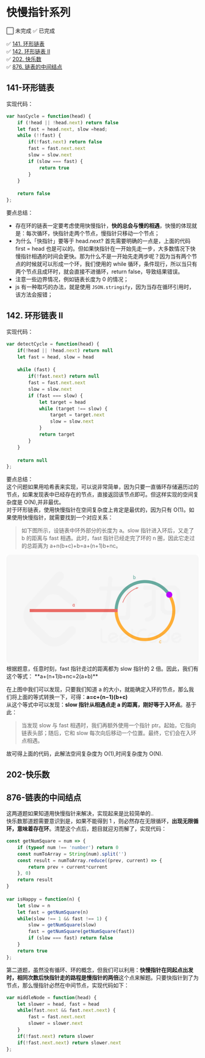 # 快慢指针系列  

⬜️ 未完成  ✅ 已完成    

✅  [141. 环形链表](https://leetcode-cn.com/problems/linked-list-cycle/)  
✅  [142. 环形链表 II](https://leetcode-cn.com/problems/linked-list-cycle-ii/)  
✅  [202. 快乐数](https://leetcode-cn.com/problems/happy-number/)  
✅  [876. 链表的中间结点](https://leetcode-cn.com/problems/middle-of-the-linked-list/)  

  
## 141-环形链表  
实现代码：
```js  
var hasCycle = function(head) {
    if (!head || !head.next) return false
    let fast = head.next, slow =head;
    while (!!fast) {
        if(!fast.next) return false
        fast = fast.next.next
        slow = slow.next
        if (slow === fast) {
            return true
        }
    }

    return false
};
```  
要点总结：
+ 存在环的链表一定要考虑使用快慢指针，**快的总会与慢的相遇**，快慢的体现就是：每次循环，快指针走两个节点，慢指针只移动一个节点；
+ 为什么「快指针」要等于 head.next?
  首先需要明确的一点是，上面的代码 first = head 也是可以的。但如果快指针在一开始先走一步，大多数情况下快慢指针相遇的时间会更快。那为什么不是一开始先走两步呢？因为当有两个节点的时候就可以形成一个环，我们使用的 while 循环，条件现行，所以当只有两个节点且成环时，就会直接不进循环，return false，导致结果错误。  
+ 注意一些边界情况，例如链表长度为 0 的情况；  
+ js 有一种取巧的办法，就是使用 `JSON.stringify`，因为当存在循环引用时，该方法会报错；  

## 142. 环形链表 II  
实现代码：
```js  
var detectCycle = function(head) {
    if(!head || !head.next) return null
    let fast = head, slow = head

    while (fast) {
        if(!fast.next) return null
        fast = fast.next.next
        slow = slow.next
        if (fast === slow) {
            let target = head
            while (target !== slow) {
                target = target.next
                slow = slow.next
            }
            return target
        }
    }

    return null
};
```   
要点总结：  
这个问题如果用哈希表来实现，可以说非常简单，因为只要一直循环存储遍历过的节点，如果发现表中已经存在的节点，直接返回该节点即可。但这样实现的空间复杂度是 O(N),并非最优。  
对于环形链表，使用快慢指针在空间复杂度上肯定是最优的，因为只有 O(1)。如果使用快慢指针，就需要找到一个对应关系：  
> 如下图所示，设链表中环外部分的长度为 a。slow 指针进入环后，又走了 b 的距离与 fast 相遇。此时，fast 指针已经走完了环的 n 圈，因此它走过的总距离为 a+n(b+c)+b=a+(n+1)b+nc。
<img src='../imgs/有环链表[1].png' />  
根据题意，任意时刻，fast 指针走过的距离都为 slow 指针的 2 倍。因此，我们有这个等式：  **a+(n+1)b+nc=2(a+b)**    
  
在上图中我们可以发现，只要我们知道 a 的大小，就能确定入环的节点，那么我们将上面的等式转换一下，可得：**a=c+(n−1)(b+c)**  
从这个等式中可以发现：**slow 指针从相遇点走 a 的距离，刚好等于入环点**。基于此：
> 当发现 slow 与 fast 相遇时，我们再额外使用一个指针 ptr。起始，它指向链表头部；随后，它和 slow 每次向后移动一个位置。最终，它们会在入环点相遇。    
  
故可得上面的代码，此解法空间复杂度为 O(1),时间复杂度为 O(N).  

## 202-快乐数   
## 876-链表的中间结点  
这两道题如果知道用快慢指针来解决，实现起来是比较简单的..  
快乐数那道题需要意识到是，如果不能得到 1 ，则必然存在无限循环，**出现无限循环，意味着存在环**。清楚这个点后，题目就迎刃而解了，实现代码：  
```js
const getNumSquare = num => {
    if (typeof num !== 'number') return 0
    const numToArray = String(num).split('')
    const result = numToArray.reduce((prev, current) => {
        return prev + current*current
    }, 0)
    return result
}

var isHappy = function(n) {
    let slow = n
    let fast = getNumSquare(n)
    while(slow !== 1 && fast !== 1) {
        slow = getNumSquare(slow)
        fast = getNumSquare(getNumSquare(fast))
        if (slow === fast) return false
    }
    return true
};
```
  
第二道题，虽然没有循环、环的概念，但我们可以利用：**快慢指针在同起点出发时，相同次数后快指针走的路程是慢指针的两倍**这个点来解题。只要快指针到了为节点，那么慢指针必然在中间节点，实现代码如下：
```js
var middleNode = function(head) {
    let slower = head, fast = head
    while(fast.next && fast.next.next) {
        fast = fast.next.next
        slower = slower.next
    }
    if(!fast.next) return slower
    if(!fast.next.next) return slower.next
};
```

